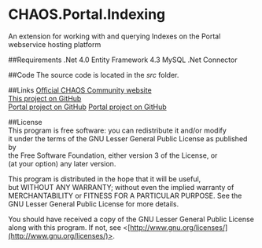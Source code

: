 CHAOS.Portal.Indexing
=====================

An extension for working with and querying Indexes on the Portal webservice hosting platform

##Requirements
.Net 4.0
Entity Framework 4.3
MySQL .Net Connector

##Code
The source code is located in the *src* folder.  

##Links
[Official CHAOS Community website](http://www.chaos-community.org/)  
[This project on GitHub](https://github.com/CHAOS-Community/CHAOS.Portal.Indexing)  
[Portal project on GitHub](https://github.com/CHAOS-Community/Portal)
[Portal project on GitHub](https://github.com/CHAOS-Community/Media-Content-Manager)

##License  
This program is free software: you can redistribute it and/or modify  
it under the terms of the GNU Lesser General Public License as published by  
the Free Software Foundation, either version 3 of the License, or  
(at your option) any later version.  
  
This program is distributed in the hope that it will be useful,  
but WITHOUT ANY WARRANTY; without even the implied warranty of  
MERCHANTABILITY or FITNESS FOR A PARTICULAR PURPOSE.  See the  
GNU Lesser General Public License for more details.  
  
You should have received a copy of the GNU Lesser General Public License  
along with this program.  If not, see <[http://www.gnu.org/licenses/](http://www.gnu.org/licenses/)>.  